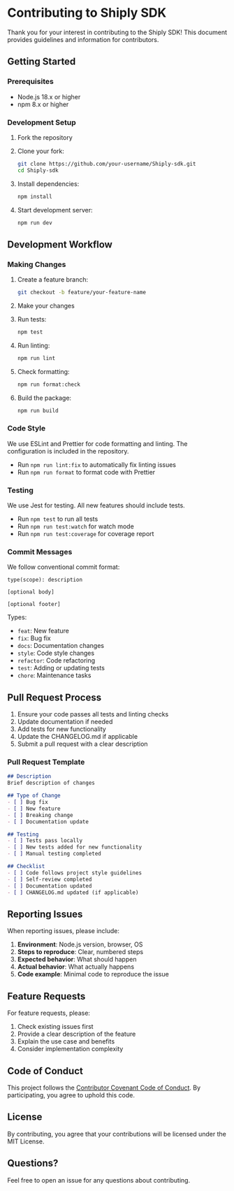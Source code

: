 # Contributing to Shiply SDK

Thank you for your interest in contributing to the Shiply SDK! This document provides guidelines and information for contributors.

## Getting Started

### Prerequisites

- Node.js 18.x or higher
- npm 8.x or higher

### Development Setup

1. Fork the repository
2. Clone your fork:
   ```bash
   git clone https://github.com/your-username/Shiply-sdk.git
   cd Shiply-sdk
   ```

3. Install dependencies:
   ```bash
   npm install
   ```

4. Start development server:
   ```bash
   npm run dev
   ```

## Development Workflow

### Making Changes

1. Create a feature branch:
   ```bash
   git checkout -b feature/your-feature-name
   ```

2. Make your changes
3. Run tests:
   ```bash
   npm test
   ```

4. Run linting:
   ```bash
   npm run lint
   ```

5. Check formatting:
   ```bash
   npm run format:check
   ```

6. Build the package:
   ```bash
   npm run build
   ```

### Code Style

We use ESLint and Prettier for code formatting and linting. The configuration is included in the repository.

- Run `npm run lint:fix` to automatically fix linting issues
- Run `npm run format` to format code with Prettier

### Testing

We use Jest for testing. All new features should include tests.

- Run `npm test` to run all tests
- Run `npm run test:watch` for watch mode
- Run `npm run test:coverage` for coverage report

### Commit Messages

We follow conventional commit format:

```
type(scope): description

[optional body]

[optional footer]
```

Types:
- `feat`: New feature
- `fix`: Bug fix
- `docs`: Documentation changes
- `style`: Code style changes
- `refactor`: Code refactoring
- `test`: Adding or updating tests
- `chore`: Maintenance tasks

## Pull Request Process

1. Ensure your code passes all tests and linting checks
2. Update documentation if needed
3. Add tests for new functionality
4. Update the CHANGELOG.md if applicable
5. Submit a pull request with a clear description

### Pull Request Template

```markdown
## Description
Brief description of changes

## Type of Change
- [ ] Bug fix
- [ ] New feature
- [ ] Breaking change
- [ ] Documentation update

## Testing
- [ ] Tests pass locally
- [ ] New tests added for new functionality
- [ ] Manual testing completed

## Checklist
- [ ] Code follows project style guidelines
- [ ] Self-review completed
- [ ] Documentation updated
- [ ] CHANGELOG.md updated (if applicable)
```

## Reporting Issues

When reporting issues, please include:

1. **Environment**: Node.js version, browser, OS
2. **Steps to reproduce**: Clear, numbered steps
3. **Expected behavior**: What should happen
4. **Actual behavior**: What actually happens
5. **Code example**: Minimal code to reproduce the issue

## Feature Requests

For feature requests, please:

1. Check existing issues first
2. Provide a clear description of the feature
3. Explain the use case and benefits
4. Consider implementation complexity

## Code of Conduct

This project follows the [Contributor Covenant Code of Conduct](CODE_OF_CONDUCT.md). By participating, you agree to uphold this code.

## License

By contributing, you agree that your contributions will be licensed under the MIT License.

## Questions?

Feel free to open an issue for any questions about contributing.
